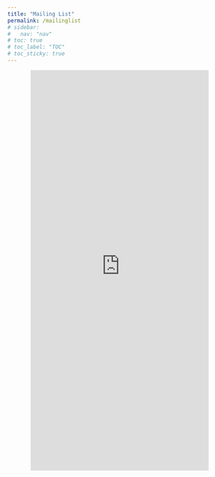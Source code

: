 ```yaml
---
title: "Mailing List"
permalink: /mailinglist
# sidebar:
#   nav: "nav"
# toc: true
# toc_label: "TOC"
# toc_sticky: true
---
```

<center>
<iframe src="https://docs.google.com/forms/d/e/1FAIpQLSep2wLWyYzyBt2tBxCjlhEzUmMfSu8iVRRT2Zs5C5GUf_F3gw/viewform?embedded=true" width="400" height="900" frameborder="0" marginheight="0" marginwidth="0">Loading…</iframe>
</center>

